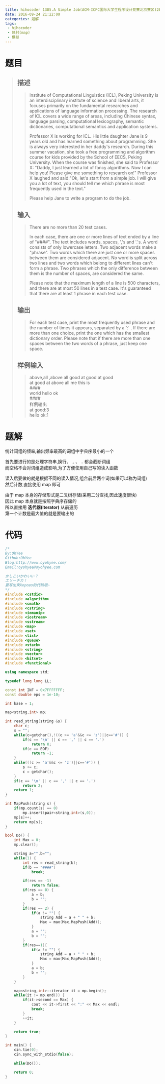 ```yaml
---
title: hihocoder 1385.A Simple Job(ACM-ICPC国际大学生程序设计竞赛北京赛区(2016)网络赛)
date: 2016-09-24 21:22:00
categories: 题解
tags: 
 - hihocoder
 - 映射(map)
 - 模拟
---
```

# 题目
> ## 描述  
>> Institute of Computational Linguistics (ICL), Peking University is an interdisciplinary institute of science and liberal arts, it focuses primarily on the fundamental researches and applications of language information processing. The research of ICL covers a wide range of areas, including Chinese syntax, language parsing, computational lexicography, semantic dictionaries, computational semantics and application systems.  
>>   
>> Professor X is working for ICL. His little daughter Jane is 9 years old and has learned something about programming. She is always very interested in her daddy's research. During this summer vacation, she took a free programming and algorithm course for kids provided by the School of EECS, Peking University. When the course was finished, she said to Professor X: "Daddy, I just learned a lot of fancy algorithms. Now I can help you! Please give me something to research on!" Professor X laughed and said:"Ok, let's start from a simple job. I will give you a lot of text, you should tell me which phrase is most frequently used in the text."  
>>   
>> Please help Jane to write a program to do the job.  
>>  
>   
> ## 输入  
>> There are no more than 20 test cases.  
>>   
>> In each case, there are one or more lines of text ended by a line of "####". The text includes words, spaces, ','s and '.'s. A word consists of only lowercase letters. Two adjacent words make a "phrase". Two words which there are just one or more spaces between them are considered adjacent. No word is split across two lines and two words which belong to different lines can't form a phrase. Two phrases which the only difference between them is the number of spaces, are considered the same.  
>>   
>> Please note that the maximum length of a line is 500 characters, and there are at most 50 lines in a test case. It's guaranteed that there are at least 1 phrase in each test case.  
>>   
>  
> ## 输出  
>> For each test case, print the most frequently used phrase and the number of times it appears, separated by a ':' . If there are more than one choice, print the one which has the smallest dictionary order. Please note that if there are more than one spaces between the two words of a phrase, just keep one space.  
>>  
>   
> ## 样例输入  
>> above,all ,above all good at good at good  
>> at good at above all me this is  
>> \#\#\#\#  
>> world hello ok  
>> \#\#\#\#  
>> 样例输出  
>> at good:3  
>> hello ok:1  


# 题解
统计词组的频率,输出频率最高的词组中字典序最小的一个  

首先要进行的是处理字符串,换行、 `,` 、 `.` 都会截断词组  
而空格不会对词组造成影响,为了方便使用自己写的读入函数  

读入后要做的就是根据不同的读入情况,组合前后两个词(如果可以称为词组)  
然后计数,直接使用 map 即可  

由于 map 本身的存储形式是二叉树存储(采用二分查找,因此速度很快)  
因此 map 本身就是按照字典序存储的  
所以直接用 **迭代器(iterator)** 从前遍历  
第一个计数是最大值的就是要输出的  

# 代码
```cpp A Simple Job https://github.com/OhYee/sourcecode/tree/master/ACM 代码备份
/*
By:OhYee
Github:OhYee
Blog:http://www.oyohyee.com/
Email:oyohyee@oyohyee.com

かしこいかわいい？
エリーチカ！
要写出来Хорошо的代码哦~
*/
#include <cstdio>
#include <algorithm>
#include <cmath>
#include <cstring>
#include <iomanip>
#include <iostream>
#include <sstream>
#include <map>
#include <set>
#include <list>
#include <queue>
#include <stack>
#include <string>
#include <vector>
#include <bitset>
#include <functional>

using namespace std;

typedef long long LL;

const int INF = 0x7FFFFFFF;
const double eps = 1e-10;

int kase = 1;

map<string,int> mp;

int read_string(string &s) {
    char c;
    s = "";
    while(c=getchar(),!((c >= 'a'&&c <= 'z')||c=='#')) {
        if(c == '\n' || c == ',' || c == '.')
            return 0;
        if(c == EOF)
            return -1;
    }
    while(((c >= 'a'&&c <= 'z')||c=='#')) {
        s += c;
        c = getchar();
    }
    if(c == '\n' || c == ',' || c == '.')
        return 2;
    return 1;
}

int MapPush(string s) {
    if(mp.count(s) == 0)
        mp.insert(pair<string,int>(s,0));
    mp[s]++;
    return mp[s];
}

bool Do() {
    int Max = 0;
    mp.clear();

    string a="",b="";
    while(1) {
        int res = read_string(b);
        if(b == "####")
            break;

        if(res == -1)
            return false;
        if(res == 0) {
            a = b;
            b = "";
        } 
        if(res == 2) {
            if(a != "") {
                string Add = a + " " + b;
                Max = max(Max,MapPush(Add));
            }
            a = "";
            b = "";
        }
        if(res==1){
            if(a != "") {
                string Add = a + " " + b;
                Max = max(Max,MapPush(Add));
            }
            a = b;
            b = "";
        }
    }

    map<string,int>::iterator it = mp.begin();
    while(it != mp.end()) {
        if(it->second == Max) {
            cout << it->first << ":" << Max << endl;
            break;
        }
        ++it;
    }

    return true;
}

int main() {
    cin.tie(0);
    cin.sync_with_stdio(false);

    while(Do());

    return 0;
}
```